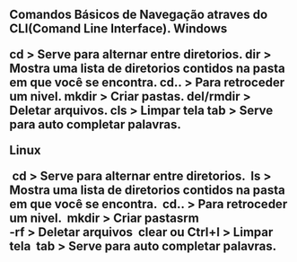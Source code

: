 <h2>
   Comandos Básicos de Navegação atraves do CLI(Comand Line Interface).
Windows          

   cd                 > Serve para alternar entre diretorios.
   dir                > Mostra uma lista de diretorios contidos na pasta em que você se encontra.
   cd..               > Para retroceder um nivel.
   mkdir              > Criar pastas.
   del/rmdir          > Deletar arquivos.
   cls                > Limpar tela
   tab               > Serve para auto completar palavras.

 Linux 

​ cd                 > Serve para alternar entre diretorios.
​ ls                 > Mostra uma lista de diretorios contidos na pasta em que você se encontra.
​ cd..               > Para retroceder um nivel.
​ mkdir              > Criar pastasrm  
 -rf                 > Deletar arquivos
​ clear ou Ctrl+l    > Limpar tela
​ tab                > Serve para auto completar palavras.   

<h2/>
